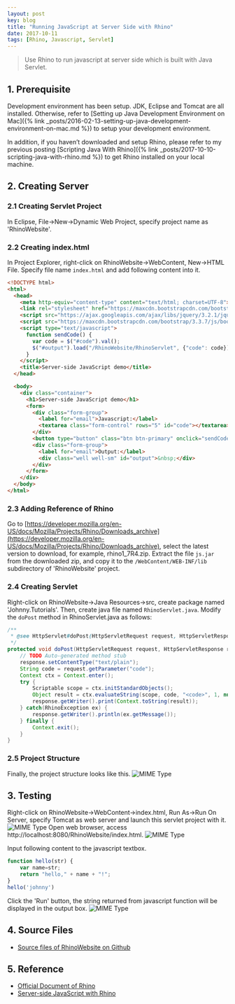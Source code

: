 ```yaml
---
layout: post
key: blog
title: "Running JavaScript at Server Side with Rhino"
date: 2017-10-11
tags: [Rhino, Javascript, Servlet]
---
```


> Use Rhino to run javascript at server side which is built with Java Servlet.

## 1. Prerequisite
Development environment has been setup. JDK, Eclipse and Tomcat are all installed. Otherwise, refer to [Setting up Java Development Environment on Mac]({% link _posts/2016-02-13-setting-up-java-development-environment-on-mac.md %}) to setup your development environment.

In addition, if you haven’t downloaded and setup Rhino, please refer to my previous posting [Scripting Java With Rhino]({% link _posts/2017-10-10-scripting-java-with-rhino.md %}) to get Rhino installed on your local machine.

## 2. Creating Server
### 2.1 Creating Servlet Project
In Eclipse, File->New->Dynamic Web Project, specify project name as 'RhinoWebsite'.
### 2.2 Creating index.html
In Project Explorer, right-click on RhinoWebsite->WebContent, New->HTML File. Specify file name `index.html` and add following content into it.
```html
<!DOCTYPE html>
<html>
  <head>
    <meta http-equiv="content-type" content="text/html; charset=UTF-8">
    <link rel="stylesheet" href="https://maxcdn.bootstrapcdn.com/bootstrap/3.3.7/css/bootstrap.min.css">
    <script src="https://ajax.googleapis.com/ajax/libs/jquery/3.2.1/jquery.min.js"></script>
    <script src="https://maxcdn.bootstrapcdn.com/bootstrap/3.3.7/js/bootstrap.min.js"></script>
    <script type="text/javascript">
      function sendCode() {
        var code = $("#code").val();
        $("#output").load("/RhinoWebsite/RhinoServlet", {"code": code});
      }
    </script>
    <title>Server-side JavaScript demo</title>
  </head>

  <body>
    <div class="container">
      <h1>Server-side JavaScript demo</h1>
      <form>
        <div class="form-group">
          <label for="email">Javascript:</label>
          <textarea class="form-control" rows="5" id="code"></textarea>
        </div>
        <button type="button" class="btn btn-primary" onclick="sendCode();" >Submit</button>
        <div class="form-group">
          <label for="email">Output:</label>
          <div class="well well-sm" id="output">&nbsp;</div>
        </div>
      </form>
    </div>
  </body>
</html>
```
### 2.3 Adding Reference of Rhino
Go to [https://developer.mozilla.org/en-US/docs/Mozilla/Projects/Rhino/Downloads_archive](https://developer.mozilla.org/en-US/docs/Mozilla/Projects/Rhino/Downloads_archive), select the latest version to download, for example, rhino1_7R4.zip. Extract the file `js.jar` from the downloaded zip, and copy it to the `/WebContent/WEB-INF/lib` subdirectory of 'RhinoWebsite' project.
### 2.4 Creating Servlet
Right-click on RhinoWebsite->Java Resources->src, create package named 'Johnny.Tutorials'. Then, create java file named `RhinoServlet.java`. Modify the `doPost` method in RhinoServlet.java as follows:
```java
/**
 * @see HttpServlet#doPost(HttpServletRequest request, HttpServletResponse response)
 */
protected void doPost(HttpServletRequest request, HttpServletResponse response) throws ServletException, IOException {
    // TODO Auto-generated method stub
    response.setContentType("text/plain");
    String code = request.getParameter("code");
    Context ctx = Context.enter();
    try {
        Scriptable scope = ctx.initStandardObjects();
        Object result = ctx.evaluateString(scope, code, "<code>", 1, null);
        response.getWriter().print(Context.toString(result));
    } catch(RhinoException ex) {
        response.getWriter().println(ex.getMessage());
    } finally {
        Context.exit();
    }
}
```
### 2.5 Project Structure
Finally, the project structure looks like this.
![MIME Type](/public/pics/2017-10-11/project.png)

## 3. Testing
Right-click on RhinoWebsite->WebContent->index.html, Run As->Run On Server, specify Tomcat as web server and launch this servlet project with it.
![MIME Type](/public/pics/2017-10-11/tomcat.png)
Open web browser, access http://localhost:8080/RhinoWebsite/index.html.
![MIME Type](/public/pics/2017-10-11/indexpage.png)

Input following content to the javascript textbox.
```javascript
function hello(str) {
    var name=str;
    return "hello," + name + "!";
}
hello('johnny')
```
Click the 'Run' button, the string returned from javascript function will be displayed in the output box.
![MIME Type](/public/pics/2017-10-11/runjs.png)

## 4. Source Files
* [Source files of RhinoWebsite on Github](https://github.com/jojozhuang/Tutorials/tree/master/RhinoWebsite)

## 5. Reference
* [Official Document of Rhino](https://developer.mozilla.org/en-US/docs/Mozilla/Projects/Rhino)
* [Server-side JavaScript with Rhino](http://blog.notdot.net/2009/10/Server-side-JavaScript-with-Rhino)
